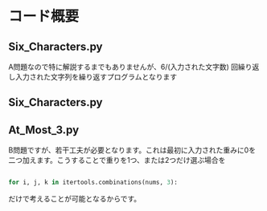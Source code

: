 # コード概要

## Six_Characters.py

A問題なので特に解説するまでもありませんが、6/(入力された文字数) 回繰り返し入力された文字列を繰り返すプログラムとなります

## Six_Characters.py

## At_Most_3.py

B問題ですが、若干工夫が必要となります。これは最初に入力された重みに0を二つ加えます。こうすることで重りを1つ、または2つだけ選ぶ場合を

```python

for i, j, k in itertools.combinations(nums, 3):

```
だけで考えることが可能となるからです。
